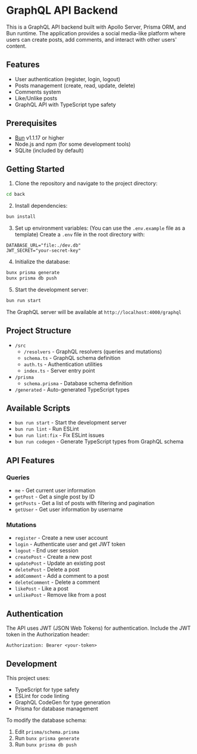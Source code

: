 # GraphQL API Backend

This is a GraphQL API backend built with Apollo Server, Prisma ORM, and Bun runtime. The application provides a social media-like platform where users can create posts, add comments, and interact with other users' content.

## Features

- User authentication (register, login, logout)
- Posts management (create, read, update, delete)
- Comments system
- Like/Unlike posts
- GraphQL API with TypeScript type safety

## Prerequisites

- [Bun](https://bun.sh) v1.1.17 or higher
- Node.js and npm (for some development tools)
- SQLite (included by default)

## Getting Started

1. Clone the repository and navigate to the project directory:
```bash
cd back
```

2. Install dependencies:
```bash
bun install
```

3. Set up environment variables:
(You can use the `.env.example` file as a template)
Create a `.env` file in the root directory with:
```env
DATABASE_URL="file:./dev.db"
JWT_SECRET="your-secret-key"
```

4. Initialize the database:
```bash
bunx prisma generate
bunx prisma db push
```

5. Start the development server:
```bash
bun run start
```

The GraphQL server will be available at `http://localhost:4000/graphql`

## Project Structure

- `/src`
  - `/resolvers` - GraphQL resolvers (queries and mutations)
  - `schema.ts` - GraphQL schema definition
  - `auth.ts` - Authentication utilities
  - `index.ts` - Server entry point
- `/prisma`
  - `schema.prisma` - Database schema definition
- `/generated` - Auto-generated TypeScript types

## Available Scripts

- `bun run start` - Start the development server
- `bun run lint` - Run ESLint
- `bun run lint:fix` - Fix ESLint issues
- `bun run codegen` - Generate TypeScript types from GraphQL schema

## API Features

### Queries
- `me` - Get current user information
- `getPost` - Get a single post by ID
- `getPosts` - Get a list of posts with filtering and pagination
- `getUser` - Get user information by username

### Mutations
- `register` - Create a new user account
- `login` - Authenticate user and get JWT token
- `logout` - End user session
- `createPost` - Create a new post
- `updatePost` - Update an existing post
- `deletePost` - Delete a post
- `addComment` - Add a comment to a post
- `deleteComment` - Delete a comment
- `likePost` - Like a post
- `unlikePost` - Remove like from a post

## Authentication

The API uses JWT (JSON Web Tokens) for authentication. Include the JWT token in the Authorization header:
```
Authorization: Bearer <your-token>
```

## Development

This project uses:
- TypeScript for type safety
- ESLint for code linting
- GraphQL CodeGen for type generation
- Prisma for database management

To modify the database schema:
1. Edit `prisma/schema.prisma`
2. Run `bunx prisma generate`
3. Run `bunx prisma db push`
